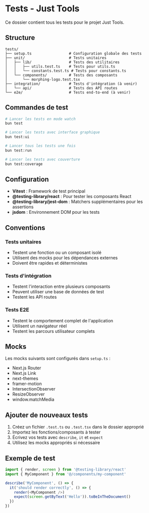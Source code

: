 # Tests - Just Tools

Ce dossier contient tous les tests pour le projet Just Tools.

## Structure

```
tests/
├── setup.ts                 # Configuration globale des tests
├── unit/                    # Tests unitaires
│   ├── lib/                 # Tests des utilitaires
│   │   ├── utils.test.ts    # Tests pour utils.ts
│   │   └── constants.test.ts # Tests pour constants.ts
│   └── components/          # Tests des composants
│       └── morphing-logo.test.tsx
├── integration/             # Tests d'intégration (à venir)
│   └── api/                 # Tests des API routes
└── e2e/                     # Tests end-to-end (à venir)
```

## Commandes de test

```bash
# Lancer les tests en mode watch
bun test

# Lancer les tests avec interface graphique
bun test:ui

# Lancer tous les tests une fois
bun test:run

# Lancer les tests avec couverture
bun test:coverage
```

## Configuration

- **Vitest** : Framework de test principal
- **@testing-library/react** : Pour tester les composants React
- **@testing-library/jest-dom** : Matchers supplémentaires pour les assertions
- **jsdom** : Environnement DOM pour les tests

## Conventions

### Tests unitaires
- Testent une fonction ou un composant isolé
- Utilisent des mocks pour les dépendances externes
- Doivent être rapides et déterministes

### Tests d'intégration
- Testent l'interaction entre plusieurs composants
- Peuvent utiliser une base de données de test
- Testent les API routes

### Tests E2E
- Testent le comportement complet de l'application
- Utilisent un navigateur réel
- Testent les parcours utilisateur complets

## Mocks

Les mocks suivants sont configurés dans `setup.ts` :
- Next.js Router
- Next.js Link
- next-themes
- framer-motion
- IntersectionObserver
- ResizeObserver
- window.matchMedia

## Ajouter de nouveaux tests

1. Créez un fichier `.test.ts` ou `.test.tsx` dans le dossier approprié
2. Importez les fonctions/composants à tester
3. Écrivez vos tests avec `describe`, `it` et `expect`
4. Utilisez les mocks appropriés si nécessaire

## Exemple de test

```typescript
import { render, screen } from '@testing-library/react'
import { MyComponent } from '@/components/my-component'

describe('MyComponent', () => {
  it('should render correctly', () => {
    render(<MyComponent />)
    expect(screen.getByText('Hello')).toBeInTheDocument()
  })
})
```
